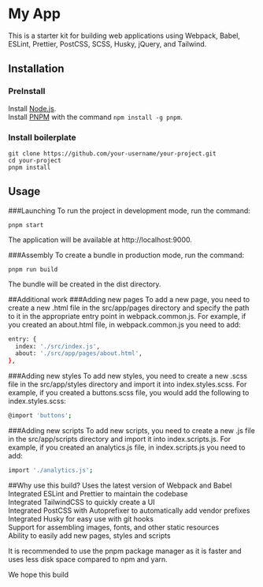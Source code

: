 # My App

This is a starter kit for building web applications using Webpack, Babel, ESLint, Prettier, PostCSS, SCSS, Husky, jQuery, and Tailwind.

## Installation

  ### PreInstall

Install [Node.js](https://nodejs.org/).<br/>
Install [PNPM](https://pnpm.io/) with the command `npm install -g pnpm`.

  ### Install boilerplate

    git clone https://github.com/your-username/your-project.git
    cd your-project
    pnpm install

## Usage
  
  ###Launching
   To run the project in development mode, run the command:

    pnpm start
    
   The application will be available at http://localhost:9000.


  ###Assembly
    To create a bundle in production mode, run the command:

    pnpm run build
   The bundle will be created in the dist directory.

##Additional work
###Adding new pages
To add a new page, you need to create a new .html file in the src/app/pages directory and specify the path to it in the appropriate entry point in webpack.common.js. For example, if you created an about.html file, in webpack.common.js you need to add:
```bash
entry: {
  index: './src/index.js',
  about: './src/app/pages/about.html',
},
```
###Adding new styles
To add new styles, you need to create a new .scss file in the src/app/styles directory and import it into index.styles.scss. For example, if you created a buttons.scss file, you would add the following to index.styles.scss:
```bash
@import 'buttons';
```
###Adding new scripts
To add new scripts, you need to create a new .js file in the src/app/scripts directory and import it into index.scripts.js. For example, if you created an analytics.js file, in index.scripts.js you need to add:
```bash
import './analytics.js';
```

##Why use this build?
Uses the latest version of Webpack and Babel<br/>
Integrated ESLint and Prettier to maintain the codebase<br/>
Integrated TailwindCSS to quickly create a UI<br/>
Integrated PostCSS with Autoprefixer to automatically add vendor prefixes<br/>
Integrated Husky for easy use with git hooks<br/>
Support for assembling images, fonts, and other static resources<br/>
Ability to easily add new pages, styles and scripts<br/>

It is recommended to use the pnpm package manager as it is faster and uses less disk space compared to npm and yarn.<br/>

We hope this build
